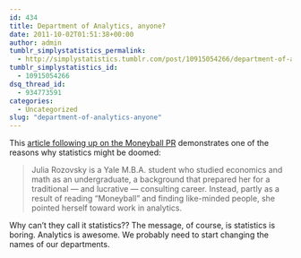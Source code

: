```yaml
---
id: 434
title: Department of Analytics, anyone?
date: 2011-10-02T01:51:38+00:00
author: admin
tumblr_simplystatistics_permalink:
  - http://simplystatistics.tumblr.com/post/10915054266/department-of-analytics-anyone
tumblr_simplystatistics_id:
  - 10915054266
dsq_thread_id:
  - 934773591
categories:
  - Uncategorized
slug: "department-of-analytics-anyone"
---
```

This <a href="http://www.nytimes.com/2011/10/02/business/after-moneyball-data-guys-are-triumphant.html" target="_blank">article following up on the Moneyball PR</a> demonstrates one of the reasons why statistics might be doomed:

> Julia Rozovsky is a Yale M.B.A. student who studied economics and math as an undergraduate, a background that prepared her for a traditional — and lucrative — consulting career. Instead, partly as a result of reading “Moneyball” and finding like-minded people, she pointed herself toward work in analytics.

Why can&#8217;t they call it statistics?? The message, of course, is statistics is boring. Analytics is awesome. We probably need to start changing the names of our departments.
